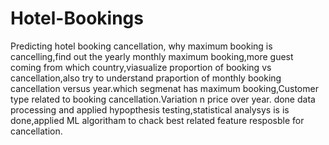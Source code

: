 # Hotel-Bookings
Predicting hotel booking cancellation, why maximum booking is cancelling,find out the yearly monthly maximum booking,more guest coming from which country,viasualize proportion of booking vs cancellation,also try to understand praportion of monthly booking cancellation versus year.which segmenat has maximum booking,Customer type related to booking cancellation.Variation n price over year.
done data processing and applied hypopthesis testing,statistical analysys is is done,applied ML algoritham to chack best related feature resposble for cancellation.
